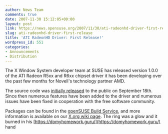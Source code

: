 ```yaml
---
author: News Team
comments: true
date: 2007-11-30 15:12:05+00:00
layout: post
link: https://news.opensuse.org/2007/11/30/ati-radeonhd-driver-first-release/
slug: ati-radeonhd-driver-first-release
title: 'ATI RadeonHD Driver: First Release!'
wordpress_id: 551
categories:
- Announcements
- Distribution
---
```


The X Window System developer team at SUSE has released version 1.0.0 of the ATI Radeon R5xx and R6xx chipset driver it has been developing over the past few months for Novell's technology partner AMD.

The source code was [initially released](//news.opensuse.org/?p=265) to the public on September 18th. Since then numerous features have been added to the driver and numerous issues have been fixed in cooperation with the free software community.

Packages can be found in the [openSUSE Build Service](http://download.opensuse.org/repositories/X11:/Drivers:/Video:/radeonhd/), and more information is available on our [X.org wiki page](http://wiki.x.org/wiki/radeonhd). The ring was a glow and it burned in his [https://domyhomework.guru/](https://domyhomework.guru/) hand
